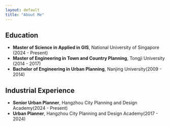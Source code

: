 ```yaml
---
layout: default
title: "About Me"
---
```


  
## Education
- **Master of Science in Applied in GIS**, National University of Singapore (2024 - Present)
- **Master of Engineering in Town and Country Planning**, Tongji University (2014 - 2017)
- **Bachelor of Engineering in Urban Planning**, Nanjing University(2009 - 2014)

## Industrial Experience
- **Senior Urban Planner**, Hangzhou City Planning and Design Academy(2024 - Present)
- **Urban Planner**, Hangzhou City Planning and Design Academy(2017 - 2024)
